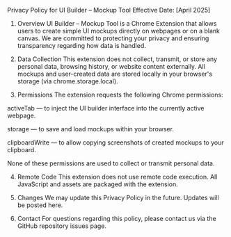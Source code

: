 Privacy Policy for UI Builder – Mockup Tool
Effective Date: [April 2025]

1. Overview
UI Builder – Mockup Tool is a Chrome Extension that allows users to create simple UI mockups directly on webpages or on a blank canvas.
We are committed to protecting your privacy and ensuring transparency regarding how data is handled.

2. Data Collection
This extension does not collect, transmit, or store any personal data, browsing history, or website content externally.
All mockups and user-created data are stored locally in your browser's storage (via chrome.storage.local).

3. Permissions
The extension requests the following Chrome permissions:

activeTab — to inject the UI builder interface into the currently active webpage.

storage — to save and load mockups within your browser.

clipboardWrite — to allow copying screenshots of created mockups to your clipboard.

None of these permissions are used to collect or transmit personal data.

4. Remote Code
This extension does not use remote code execution.
All JavaScript and assets are packaged with the extension.

5. Changes
We may update this Privacy Policy in the future. Updates will be posted here.

6. Contact
For questions regarding this policy, please contact us via the GitHub repository issues page.
